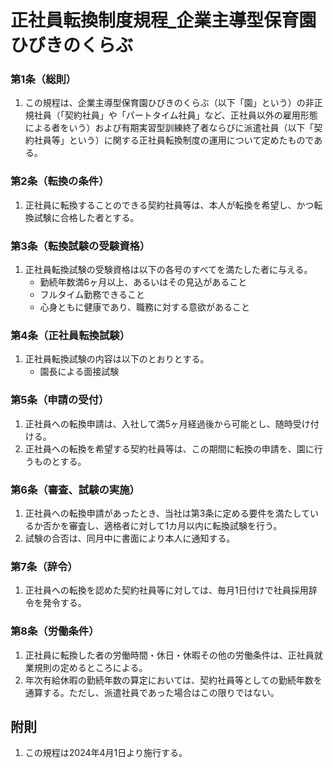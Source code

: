 # 正社員転換制度規程_企業主導型保育園ひびきのくらぶ

### 第1条（総則）

1. この規程は、企業主導型保育園ひびきのくらぶ（以下「園」という）の非正規社員（「契約社員」や「パートタイム社員」など、正社員以外の雇用形態による者をいう）および有期実習型訓練終了者ならびに派遣社員（以下「契約社員等」という）に関する正社員転換制度の運用について定めたものである。

### 第2条（転換の条件）

1. 正社員に転換することのできる契約社員等は、本人が転換を希望し、かつ転換試験に合格した者とする。

### 第3条（転換試験の受験資格）

1. 正社員転換試験の受験資格は以下の各号のすべてを満たした者に与える。
    - 勤続年数満6ヶ月以上、あるいはその見込があること
    - フルタイム勤務できること
    - 心身ともに健康であり、職務に対する意欲があること

### 第4条（正社員転換試験）

1. 正社員転換試験の内容は以下のとおりとする。
    - 園長による面接試験

### 第5条（申請の受付）

1. 正社員への転換申請は、入社して満5ヶ月経過後から可能とし、随時受け付ける。
2. 正社員への転換を希望する契約社員等は、この期間に転換の申請を、園に行うものとする。

### 第6条（審査、試験の実施）

1. 正社員への転換申請があったとき、当社は第3条に定める要件を満たしているか否かを審査し、適格者に対して1カ月以内に転換試験を行う。
2. 試験の合否は、同月中に書面により本人に通知する。

### 第7条（辞令）

1. 正社員への転換を認めた契約社員等に対しては、毎月1日付けで社員採用辞令を発令する。

### 第8条（労働条件）

1. 正社員に転換した者の労働時間・休日・休暇その他の労働条件は、正社員就業規則の定めるところによる。
2. 年次有給休暇の勤続年数の算定においては、契約社員等としての勤続年数を通算する。ただし、派遣社員であった場合はこの限りではない。

## 附則

1. この規程は2024年4月1日より施行する。